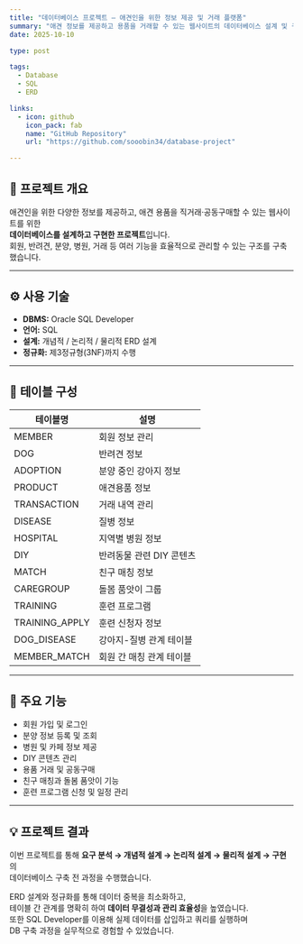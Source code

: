 ```yaml
---
title: "데이터베이스 프로젝트 — 애견인을 위한 정보 제공 및 거래 플랫폼"
summary: "애견 정보를 제공하고 용품을 거래할 수 있는 웹사이트의 데이터베이스 설계 및 구현"
date: 2025-10-10

type: post

tags:
  - Database
  - SQL
  - ERD

links:
  - icon: github
    icon_pack: fab
    name: "GitHub Repository"
    url: "https://github.com/sooobin34/database-project"

---
```

                                                                                                                                                                                
## 📘 프로젝트 개요
애견인을 위한 다양한 정보를 제공하고, 애견 용품을 직거래·공동구매할 수 있는 웹사이트를 위한  
**데이터베이스를 설계하고 구현한 프로젝트**입니다.  
회원, 반려견, 분양, 병원, 거래 등 여러 기능을 효율적으로 관리할 수 있는 구조를 구축했습니다.

---
                                                                                                                                                                                
## ⚙️ 사용 기술
- **DBMS:** Oracle SQL Developer  
- **언어:** SQL  
- **설계:** 개념적 / 논리적 / 물리적 ERD 설계  
- **정규화:** 제3정규형(3NF)까지 수행  

---
                                                                                                                                                                                
## 🧩 테이블 구성
| 테이블명 | 설명 |
|-----------|------|
| MEMBER | 회원 정보 관리 |
| DOG | 반려견 정보 |
| ADOPTION | 분양 중인 강아지 정보 |
| PRODUCT | 애견용품 정보 |
| TRANSACTION | 거래 내역 관리 |
| DISEASE | 질병 정보 |
| HOSPITAL | 지역별 병원 정보 |
| DIY | 반려동물 관련 DIY 콘텐츠 |
| MATCH | 친구 매칭 정보 |
| CAREGROUP | 돌봄 품앗이 그룹 |
| TRAINING | 훈련 프로그램 |
| TRAINING_APPLY | 훈련 신청자 정보 |
| DOG_DISEASE | 강아지-질병 관계 테이블 |
| MEMBER_MATCH | 회원 간 매칭 관계 테이블 |

---
                                                                                                                                                                                
## 🧠 주요 기능
- 회원 가입 및 로그인  
- 분양 정보 등록 및 조회  
- 병원 및 카페 정보 제공  
- DIY 콘텐츠 관리  
- 용품 거래 및 공동구매  
- 친구 매칭과 돌봄 품앗이 기능  
- 훈련 프로그램 신청 및 일정 관리  

---
                                                                                                                                                                                
## 💡 프로젝트 결과
이번 프로젝트를 통해 **요구 분석 → 개념적 설계 → 논리적 설계 → 물리적 설계 → 구현**의  
데이터베이스 구축 전 과정을 수행했습니다.  

ERD 설계와 정규화를 통해 데이터 중복을 최소화하고,  
테이블 간 관계를 명확히 하여 **데이터 무결성과 관리 효율성**을 높였습니다.  
또한 SQL Developer를 이용해 실제 데이터를 삽입하고 쿼리를 실행하며  
DB 구축 과정을 실무적으로 경험할 수 있었습니다.
